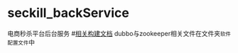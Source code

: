 # seckill_backService
电商秒杀平台后台服务
#[相关构建文档](http://www.imooc.com/article/18212)
dubbo与zookeeper相关文件在文件夹`软件配置文件`中
